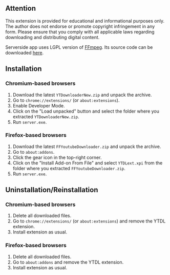 ## Attention
This extension is provided for educational and informational purposes only. The author does not endorse or promote copyright infringement in any form. Please ensure that you comply with all applicable laws regarding downloading and distributing digital content.

Serverside app uses LGPL version of <a href="http://ffmpeg.org">FFmpeg</a>.
Its source code can be downloaded <a href="https://github.com/FFmpeg/FFmpeg">here</a>.

## Installation
### Chromium-based browsers
1. Download the latest `YTDownloaderNew.zip` and unpack the archive.
2. Go to `chrome://extensions/` (or `about:extensions`).
3. Enable Developer Mode.
4. Click on the "Load unpacked" button and select the folder where you extracted `YTDownloaderNew.zip`.
5. Run `server.exe`.

### Firefox-based browsers
1. Download the latest `FFYoutubeDownloader.zip` and unpack the archive.
2. Go to `about:addons`.
3. Click the gear icon in the top-right corner.
4. Click on the "Install Add-on From File" and select `YTDLext.xpi` from the folder where you extracted `FFYoutubeDownloader.zip`.
5. Run `server.exe`.

## Uninstallation/Reinstallation
### Chromium-based browsers
1. Delete all downloaded files.
2. Go to `chrome://extensions/` (or `about:extensions`) and remove the YTDL extension.
3. Install extension as usual.

### Firefox-based browsers
1. Delete all downloaded files.
2. Go to `about:addons` and remove the YTDL extension.
3. Install extension as usual.
